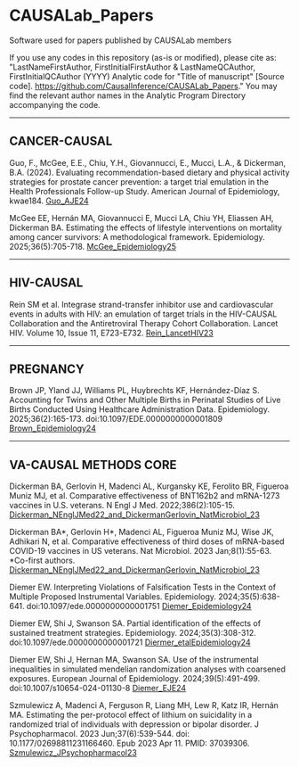﻿# CAUSALab_Papers
Software used for papers published by CAUSALab members

If you use any codes in this repository (as-is or modified), please cite as: "LastNameFirstAuthor, FirstInitialFirstAuthor & LastNameQCAuthor, 
FirstInitialQCAuthor (YYYY) Analytic code for "Title of manuscript" [Source code]. https://github.com/CausalInference/CAUSALab_Papers." 
You may find the relevant author names in the Analytic Program Directory accompanying the code.

************************************************************************

## CANCER-CAUSAL
Guo, F., McGee, E.E., Chiu, Y.H., Giovannucci, E., Mucci, L.A., & Dickerman, B.A. (2024). Evaluating recommendation-based dietary and physical activity strategies for prostate cancer prevention: a target trial emulation in the Health Professionals Follow-up Study. American Journal of Epidemiology, kwae184.
[Guo_AJE24](Guo_AJE24)

McGee EE, Hernán MA, Giovannucci E, Mucci LA, Chiu YH, Eliassen AH, Dickerman BA. Estimating the effects of lifestyle interventions on mortality among cancer survivors: A methodological framework. Epidemiology. 2025;36(5):705-718. [McGee_Epidemiology25](McGee_Epidemiology25)

*************************************************************************

## HIV-CAUSAL
Rein SM et al. Integrase strand-transfer inhibitor use and cardiovascular events in adults with HIV: an emulation of target trials in the HIV-CAUSAL Collaboration and the Antiretroviral Therapy Cohort Collaboration. Lancet HIV. Volume 10, Issue 11, E723-E732. [Rein_LancetHIV23](Rein_LancetHIV23)

*************************************************************************
## PREGNANCY
Brown JP, Yland JJ, Williams PL, Huybrechts KF, Hernández-Díaz S. Accounting for Twins and Other Multiple Births in Perinatal Studies of Live Births Conducted Using Healthcare Administration Data. Epidemiology. 2025;36(2):165-173. doi:10.1097/EDE.0000000000001809  [Brown_Epidemiology24](Brown_Epidemiology24)

************************************************************************
## VA-CAUSAL METHODS CORE
Dickerman BA, Gerlovin H, Madenci AL, Kurgansky KE, Ferolito BR, Figueroa Muniz MJ, et al. Comparative effectiveness of BNT162b2 and mRNA-1273 vaccines in U.S. veterans. N Engl J Med. 2022;386(2):105-15. [Dickerman_NEnglJMed22_and_DickermanGerlovin_NatMicrobiol_23](Dickerman_NEnglJMed22_and_DickermanGerlovin_NatMicrobiol_23)

Dickerman BA*, Gerlovin H*, Madenci AL, Figueroa Muniz MJ, Wise JK, Adhikari N, et al. Comparative effectiveness of third doses of mRNA-based COVID-19 vaccines in US veterans. Nat Microbiol. 2023 Jan;8(1):55-63. *Co-first authors. [Dickerman_NEnglJMed22_and_DickermanGerlovin_NatMicrobiol_23](Dickerman_NEnglJMed22_and_DickermanGerlovin_NatMicrobiol_23)

Diemer EW. Interpreting Violations of Falsification Tests in the Context of Multiple Proposed Instrumental Variables. Epidemiology. 2024;35(5):638-641. doi:10.1097/ede.0000000000001751 [Diemer_Epidemiology24](Diemer_Epidemiology24)

Diemer EW, Shi J, Swanson SA. Partial identification of the effects of sustained treatment strategies. Epidemiology. 2024;35(3):308-312. doi:10.1097/ede.0000000000001721 [Diermer_etalEpidemiology24](Diermer_etalEpidemiology24)

Diemer EW, Shi J, Hernan MA, Swanson SA. Use of the instrumental inequalities in simulated mendelian randomization analyses with coarsened exposures. European Journal of Epidemiology. 2024;39(5):491-499. doi:10.1007/s10654-024-01130-8 [Diemer_EJE24](Diemer_EJE24)

Szmulewicz A, Madenci A, Ferguson R, Liang MH, Lew R, Katz IR, Hernán MA. Estimating the per-protocol effect of lithium on suicidality in a randomized trial of individuals with depression or bipolar disorder. J Psychopharmacol. 2023 Jun;37(6):539-544. doi: 10.1177/02698811231166460. Epub 2023 Apr 11. PMID: 37039306. [Szmulewicz_JPsychopharmacol23](Szmulewicz_JPsychopharmacol23)


